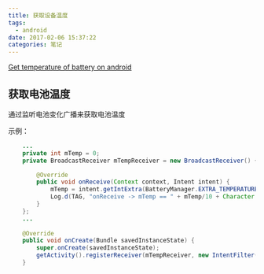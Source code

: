 ```yaml
---
title: 获取设备温度
tags:
  - android
date: 2017-02-06 15:37:22
categories: 笔记
---
```


[Get temperature of battery on android](http://stackoverflow.com/questions/3997289/get-temperature-of-battery-on-android)



## 获取电池温度

通过监听电池变化广播来获取电池温度

示例：

```java
	...
    private int mTemp = 0;
	private BroadcastReceiver mTempReceiver = new BroadcastReceiver() {

		@Override
		public void onReceive(Context context, Intent intent) {
			mTemp = intent.getIntExtra(BatteryManager.EXTRA_TEMPERATURE, 0);
			Log.d(TAG, "onReceive -> mTemp == " + mTemp/10 + Character.toString((char) 176) + "C");
		}
	};
	...
      
    @Override
	public void onCreate(Bundle savedInstanceState) {
		super.onCreate(savedInstanceState);
		getActivity().registerReceiver(mTempReceiver, new IntentFilter(Intent.ACTION_BATTERY_CHANGED));
	}
```





